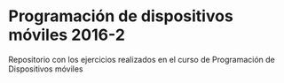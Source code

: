 # Programación de dispositivos móviles 2016-2
Repositorio con los ejercicios realizados en el curso de Programación de Dispositivos móviles
